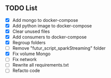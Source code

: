 ## TODO List

- [x] Add mongo to docker-compose
- [x] Add python image to docker-compose
- [x] Clear unused files
- [x] Add consumers to docker-compose
- [x] Regroup folders
- [ ] Remove "futur_script_sparkStreaming" folder
- [x] Fix volume Mongo
- [ ] Fix network
- [ ] Rewrite all requirements.txt
- [ ] Refacto code
